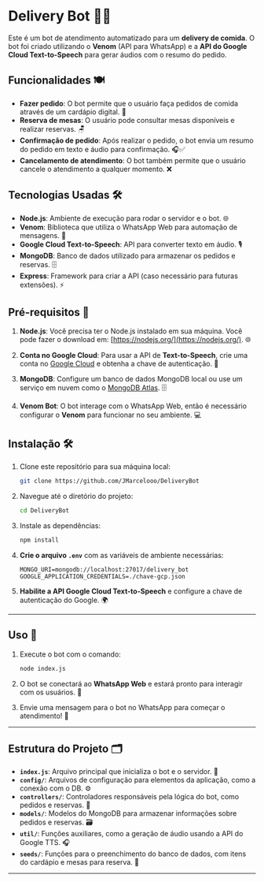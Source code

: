 # Delivery Bot 🍔🤖

Este é um bot de atendimento automatizado para um **delivery de comida**. O bot foi criado utilizando o **Venom** (API para WhatsApp) e a **API do Google Cloud Text-to-Speech** para gerar áudios com o resumo do pedido.

## Funcionalidades 🍽️

- **Fazer pedido**: O bot permite que o usuário faça pedidos de comida através de um cardápio digital. 📜
- **Reserva de mesas**: O usuário pode consultar mesas disponíveis e realizar reservas. 🪑
- **Confirmação de pedido**: Após realizar o pedido, o bot envia um resumo do pedido em texto e áudio para confirmação. 🎧✅
- **Cancelamento de atendimento**: O bot também permite que o usuário cancele o atendimento a qualquer momento. ❌

## Tecnologias Usadas 🛠️

- **Node.js**: Ambiente de execução para rodar o servidor e o bot. 🌐
- **Venom**: Biblioteca que utiliza o WhatsApp Web para automação de mensagens. 💬
- **Google Cloud Text-to-Speech**: API para converter texto em áudio. 🎙️
- **MongoDB**: Banco de dados utilizado para armazenar os pedidos e reservas. 🗄️
- **Express**: Framework para criar a API (caso necessário para futuras extensões). ⚡

## Pré-requisitos 🚀

1. **Node.js**: Você precisa ter o Node.js instalado em sua máquina. Você pode fazer o download em: [https://nodejs.org/](https://nodejs.org/). 🌐
   
2. **Conta no Google Cloud**: Para usar a API de **Text-to-Speech**, crie uma conta no [Google Cloud](https://cloud.google.com/) e obtenha a chave de autenticação. 🔑

3. **MongoDB**: Configure um banco de dados MongoDB local ou use um serviço em nuvem como o [MongoDB Atlas](https://www.mongodb.com/cloud/atlas). 🗄️

4. **Venom Bot**: O bot interage com o WhatsApp Web, então é necessário configurar o **Venom** para funcionar no seu ambiente. 💻

## Instalação 🛠️

1. Clone este repositório para sua máquina local:

    ```bash
    git clone https://github.com/JMarcelooo/DeliveryBot
    ```

2. Navegue até o diretório do projeto:

    ```bash
    cd DeliveryBot
    ```

3. Instale as dependências:

    ```bash
    npm install
    ```

4. **Crie o arquivo `.env`** com as variáveis de ambiente necessárias:

    ```env
    MONGO_URI=mongodb://localhost:27017/delivery_bot
    GOOGLE_APPLICATION_CREDENTIALS=./chave-gcp.json
    ```

5. **Habilite a API Google Cloud Text-to-Speech** e configure a chave de autenticação do Google. 🌍

---

## Uso 🚀

1. Execute o bot com o comando:

    ```bash
    node index.js
    ```

2. O bot se conectará ao **WhatsApp Web** e estará pronto para interagir com os usuários. 💬

3. Envie uma mensagem para o bot no WhatsApp para começar o atendimento! 📱

---

## Estrutura do Projeto 🗂️

- **`index.js`**: Arquivo principal que inicializa o bot e o servidor. 🧩
- **`config/`**: Arquivos de configuração para elementos da aplicação, como a conexão com o DB. ⚙️
- **`controllers/`**: Controladores responsáveis pela lógica do bot, como pedidos e reservas. 🤖
- **`models/`**: Modelos do MongoDB para armazenar informações sobre pedidos e reservas. 🗃️
- **`util/`**: Funções auxiliares, como a geração de áudio usando a API do Google TTS. 🎧
- **`seeds/`**: Funções para o preenchimento do banco de dados, com itens do cardápio e mesas para reserva. 🍴

---

